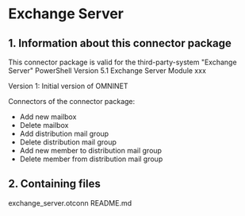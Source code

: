 # Exchange Server

## 1. Information about this connector package

This connector package is valid for the third-party-system "Exchange Server"
PowerShell Version 5.1
Exchange Server Module xxx

Version 1: Initial version of OMNINET

Connectors of the connector package:
- Add new mailbox
- Delete mailbox
- Add distribution mail group
- Delete distribution mail group
- Add new member to distribution mail group
- Delete member from distribution mail group



## 2. Containing files

exchange_server.otconn
README.md
